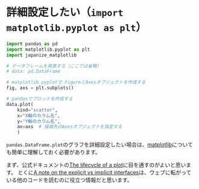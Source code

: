 # 詳細設定したい（``import matplotlib.pyplot as plt``）

```python
import pandas as pd
import matplotlib.pyplot as plt
import japanize_matplotlib

# データフレームを用意する（ここでは省略）
# data: pd.DataFrame

# matplotlib.pyplotで FigureとAxesオブジェクトを作成する
fig, axs = plt.subplots()

# pandasでプロットを作成する
data.plot(
    kind="scatter",
    x="X軸のカラム名",
    y="Y軸のカラム名",
    ax=axs  # 描画先のAxesオブジェクトを指定する
    )
```

``pandas.DataFrame.plot``のグラフを詳細設定したい場合は、[matplotlib](https://matplotlib.org)についても簡単に理解しておく必要があります。

まず、公式ドキュメントの[The lifecycle of a plot](https://matplotlib.org/stable/tutorials/lifecycle.html)に目を通すのがよいと思います。
とくに[A note on the explicit vs implicit interfaces](https://matplotlib.org/stable/tutorials/lifecycle.html#a-note-on-the-explicit-vs-implicit-interfaces)は、ウェブに転がっている他のコードを読むのに役立つ情報だと思います。


